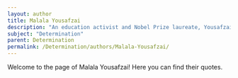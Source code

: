 ```yaml
---
layout: author
title: Malala Yousafzai
description: "An education activist and Nobel Prize laureate, Yousafzai is known for her determination in advocating for girls' education, overcoming challenges after surviving an assassination attempt."
subject: "Determination"
parent: Determination
permalink: /Determination/authors/Malala-Yousafzai/
---
```


Welcome to the page of Malala Yousafzai! Here you can find their quotes.
